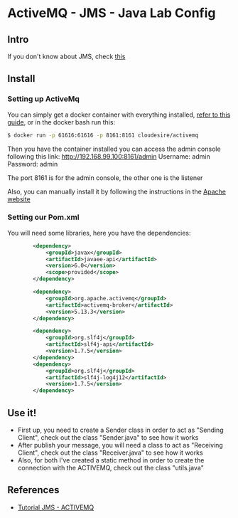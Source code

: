 # ActiveMQ - JMS - Java Lab Config

## Intro
If you don't know about JMS, check [this](http://www.coderpanda.com/jms-tutorial/)


## Install
### Setting up ActiveMq

You can simply get a docker container with everything installed, [refer to this guide](https://hub.docker.com/r/cloudesire/activemq/),
or in the docker bash run this:
```sh
$ docker run -p 61616:61616 -p 8161:8161 cloudesire/activemq
```

Then you have the container installed you can access the admin console following this link: http://192.168.99.100:8161/admin
Username: admin
Password: admin

The port 8161 is for the admin console, the other one is the listener

Also, you can manually install it by following the instructions in the [Apache website](http://activemq.apache.org/download.html)

### Setting our Pom.xml

You will need some libraries, here you have the dependencies:
```xml
        <dependency>
            <groupId>javax</groupId>
            <artifactId>javaee-api</artifactId>
            <version>6.0</version>
            <scope>provided</scope>
        </dependency>

        <dependency>
            <groupId>org.apache.activemq</groupId>
            <artifactId>activemq-broker</artifactId>
            <version>5.13.3</version>
        </dependency>

        <dependency>
            <groupId>org.slf4j</groupId>
            <artifactId>slf4j-api</artifactId>
            <version>1.7.5</version>
        </dependency>
        <dependency>
            <groupId>org.slf4j</groupId>
            <artifactId>slf4j-log4j12</artifactId>
            <version>1.7.5</version>
        </dependency>
```

## Use it!
- First up, you need to create a Sender class in order to act as "Sending Client", check out the class "Sender.java" to see how it works
- After publish your message, you will need a class to act as "Receiving Client", check out the class "Receiver.java" to see how it works
- Also, for both I've created a static method in order to create the connection with the ACTIVEMQ, check out the class "utils.java"

## References

- [Tutorial JMS - ACTIVEMQ](http://www.coderpanda.com/jms-example-using-apache-activemq/)
